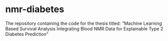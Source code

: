 # nmr-diabetes
The repository containing the code for the thesis titled: "Machine Learning Based Survival Analysis Integrating Blood NMR Data for Explainable Type 2 Diabetes Prediction"
